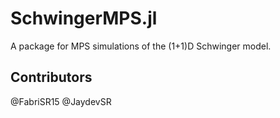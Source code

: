 # SchwingerMPS.jl

A package for MPS simulations of the (1+1)D Schwinger model.

## Contributors
@FabriSR15
@JaydevSR
